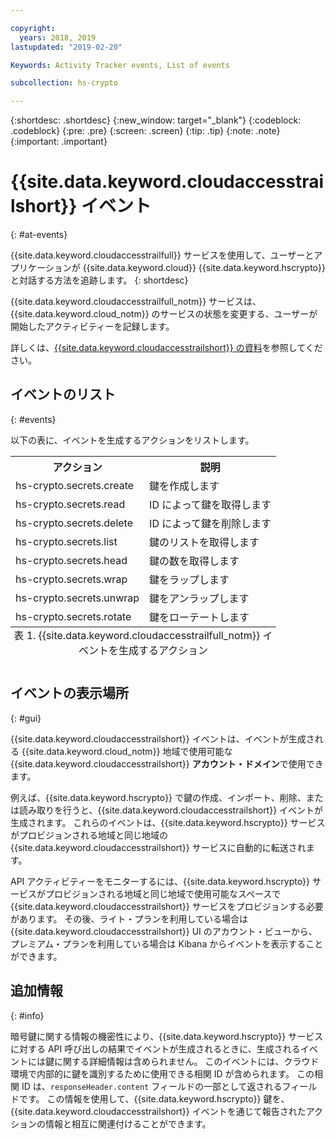 ```yaml
---

copyright:
  years: 2018, 2019
lastupdated: "2019-02-20"

Keywords: Activity Tracker events, List of events

subcollection: hs-crypto

---
```

{:shortdesc: .shortdesc}
{:new_window: target="_blank"}
{:codeblock: .codeblock}
{:pre: .pre}
{:screen: .screen}
{:tip: .tip}
{:note: .note}
{:important: .important}

# {{site.data.keyword.cloudaccesstrailshort}} イベント
{: #at-events}

{{site.data.keyword.cloudaccesstrailfull}} サービスを使用して、ユーザーとアプリケーションが {{site.data.keyword.cloud}} {{site.data.keyword.hscrypto}} と対話する方法を追跡します。
{: shortdesc}

{{site.data.keyword.cloudaccesstrailfull_notm}} サービスは、{{site.data.keyword.cloud_notm}} のサービスの状態を変更する、ユーザーが開始したアクティビティーを記録します。

詳しくは、[{{site.data.keyword.cloudaccesstrailshort}} の資料](/docs/services/cloud-activity-tracker?topic=cloud-activity-tracker-getting-started-with-cla)を参照してください。

## イベントのリスト
{: #events}

以下の表に、イベントを生成するアクションをリストします。

<table>
    <tr>
        <th>アクション</th>
        <th>説明</th>
    </tr>
    <tr>
        <td>hs-crypto.secrets.create</td>
        <td>鍵を作成します</td>
    </tr>
    <tr>
        <td>hs-crypto.secrets.read</td>
        <td>ID によって鍵を取得します</td>
    </tr>
   <tr>
        <td>hs-crypto.secrets.delete</td>
        <td>ID によって鍵を削除します</td>
    </tr>
    <tr>
        <td>hs-crypto.secrets.list</td>
        <td>鍵のリストを取得します</td>
    </tr>
    <tr>
        <td>hs-crypto.secrets.head</td>
        <td>鍵の数を取得します</td>
    </tr>
     <tr>
        <td>hs-crypto.secrets.wrap</td>
        <td>鍵をラップします</td>
    </tr>
     <tr>
        <td>hs-crypto.secrets.unwrap</td>
        <td>鍵をアンラップします</td>
    </tr>
     <tr>
        <td>hs-crypto.secrets.rotate</td>
        <td>鍵をローテートします</td>
    </tr>
    <caption style="caption-side:bottom;">表 1. {{site.data.keyword.cloudaccesstrailfull_notm}} イベントを生成するアクション</caption>
</table>

## イベントの表示場所
{: #gui}

<!-- Option 2: Add the following sentence if your service sends events to the account domain. -->

{{site.data.keyword.cloudaccesstrailshort}} イベントは、イベントが生成される {{site.data.keyword.cloud_notm}} 地域で使用可能な {{site.data.keyword.cloudaccesstrailshort}} **アカウント・ドメイン**で使用できます。

例えば、{{site.data.keyword.hscrypto}} で鍵の作成、インポート、削除、または読み取りを行うと、{{site.data.keyword.cloudaccesstrailshort}} イベントが生成されます。 これらのイベントは、{{site.data.keyword.hscrypto}} サービスがプロビジョンされる地域と同じ地域の {{site.data.keyword.cloudaccesstrailshort}} サービスに自動的に転送されます。

API アクティビティーをモニターするには、{{site.data.keyword.hscrypto}} サービスがプロビジョンされる地域と同じ地域で使用可能なスペースで {{site.data.keyword.cloudaccesstrailshort}} サービスをプロビジョンする必要があります。 その後、ライト・プランを利用している場合は {{site.data.keyword.cloudaccesstrailshort}} UI のアカウント・ビューから、プレミアム・プランを利用している場合は Kibana からイベントを表示することができます。

## 追加情報
{: #info}

暗号鍵に関する情報の機密性により、{{site.data.keyword.hscrypto}} サービスに対する API 呼び出しの結果でイベントが生成されるときに、生成されるイベントには鍵に関する詳細情報は含められません。 このイベントには、クラウド環境で内部的に鍵を識別するために使用できる相関 ID が含められます。 この相関 ID は、`responseHeader.content` フィールドの一部として返されるフィールドです。 この情報を使用して、{{site.data.keyword.hscrypto}} 鍵を、{{site.data.keyword.cloudaccesstrailshort}} イベントを通じて報告されたアクションの情報と相互に関連付けることができます。
